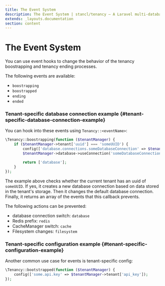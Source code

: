 ```yaml
---
title: The Event System
description: The Event System | stancl/tenancy — A Laravel multi-database tenancy package that respects your code..
extends: _layouts.documentation
section: content
---
```


# The Event System

You can use event hooks to change the behavior of the tenancy boostrapping and tenancy ending processes.

The following events are available:
- `boostrapping`
- `boostrapped`
- `ending`
- `ended`

### Tenant-specific database connection example {#tenant-specific-database-connection-example}

You can hook into these events using `Tenancy::<eventName>`:
```php
\Tenancy::boostrapping(function ($tenantManager) {
    if ($tenantManager->tenant['uuid'] === 'someUUID') {
        config(['database.connections.someDatabaseConnection' => $tenantManager->tenant['databaseConnection']]);
        $tenantManager->database->useConnection('someDatabaseConnection');

        return ['database'];
    }
});
```

The example above checks whether the current tenant has an uuid of `someUUID`. If yes, it creates a new database connection based on data stored in the tenant's storage. Then it changes the default database connection. Finally, it returns an array of the events that this callback prevents.

The following actions can be prevented:
- database connection switch: `database`
- Redis prefix: `redis`
- CacheManager switch: `cache`
- Filesystem changes: `filesystem`

### Tenant-specific configuration example {#tenant-specific-configuration-example}

Another common use case for events is tenant-specific config:
```php
\Tenancy::bootstrapped(function ($tenantManager) {
    config(['some.api.key' => $tenantManager->tenant['api_key']);
});
```